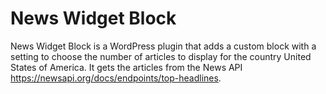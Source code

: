 # News Widget Block

News Widget Block is a WordPress plugin that adds a custom block with a setting to choose the number of articles to display for the country United States of America.
It gets the articles from the News API https://newsapi.org/docs/endpoints/top-headlines.
